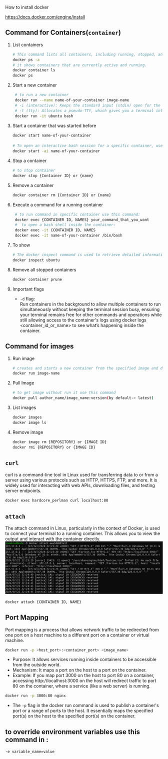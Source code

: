 How to install docker

https://docs.docker.com/engine/install

## Command for Containers(`container`)

1. List containers

   ```bash
   # This command lists all containers, including running, stopped, and exited containers.
   docker ps -a
   # it shows containers that are currently active and running.
   docker container ls
   docker ps
   ```

2. Start a new container

   ```bash
    # to run a new container
    docker run --name name-of-your-container image-name
    # -i (interactive): Keeps the standard input (stdin) open for the container, allowing you to interact with it.
    # -t (tty): Allocates a pseudo-TTY, which gives you a terminal interface. This is what makes the interactive shell possible.
    docker run -it ubuntu bash
   ```

3. Start a container that was started before

   ```bash
   docker start name-of-your-container

   # To open an interactive bash session for a specific container, use this command:
   docker start -ai name-of-your-container
   ```

4. Stop a container

   ```bash
   # to stop container
   docker stop {Container ID} or {name}
   ```

5. Remove a container

   ```bash
   docker container rm {Container ID} or {name}
   ```

6. Execute a command for a running container

   ```bash
    # to run command in specific container use this command:
    docker exec {CONTAINER ID, NAMES} your_command_that_you_want
    #  to open a bash shell inside the container:
    docker exec -it {CONTAINER ID, NAMES
    docker exec -it name-of-your-container /bin/bash
   ```

7. To show

   ```bash
   # The docker inspect command is used to retrieve detailed information about Docker objects, such as containers, images, networks, and volumes. It provides a JSON output that contains configuration and status details for the specified object.
   docker inspect ubuntu
   ```

8. Remove all stopped containers

   ```bash
   docker container prune
   ```

9. Important flags
   - `-d` flag:<br>
     Run containers in the background to allow multiple containers to run simultaneously without keeping the terminal session busy, ensuring your terminal remains free for other commands and operations while still allowing access to the container's logs using docker logs <container_id_or_name> to see what’s happening inside the container.

## Command for images

1. Run image

   ```bash
   # creates and starts a new container from the specified image and downloads the image from Docker Hub if it does not already exist locally.
   docker run image-name
   ```

2. Pull Image

   ```bash
   # to get image without run it use this command
   docker pull author_name/image_name:version(by default-> latest)
   ```

3. List images

   ```bash
   docker images
   docker image ls
   ```

4. Remove image
   ```bash
   docker image rm {REPOSITORY} or {IMAGE ID}
   docker rmi {REPOSITORY} or {IMAGE ID}
   ```

## `curl`

curl is a command-line tool in Linux used for transferring data to or from a server using various protocols such as HTTP, HTTPS, FTP, and more. It is widely used for interacting with web APIs, downloading files, and testing server endpoints.

```bash
docker exec hardcore_perlman curl localhost:80
```

## `attach`

The attach command in Linux, particularly in the context of Docker, is used to connect your terminal to a running container. This allows you to view the output and interact with the container directly.
![alt text](image-1.png)

```bash
docker attach {CONTAINER ID, NAME}
```

## Port Mapping

Port mapping is a process that allows network traffic to be redirected from one port on a host machine to a different port on a container or virtual machine.

```bash
docker run -p <host_port>:<container_port> <image_name>
```

- Purpose: It allows services running inside containers to be accessible from the outside world.
- Mechanism: It maps a port on the host to a port on the container.
- Example: If you map port 3000 on the host to port 80 on a container, accessing http://localhost:3000 on the host will redirect traffic to port 80 on the container, where a service (like a web server) is running.

```bash
docker run -p 3000:80 nginx
```

- The `-p` flag in the docker run command is used to publish a container's port or a range of ports to the host. It essentially maps the specified port(s) on the host to the specified port(s) on the container.

## to override environment variables use this command in :

```bash
-e variable_name=value
```
